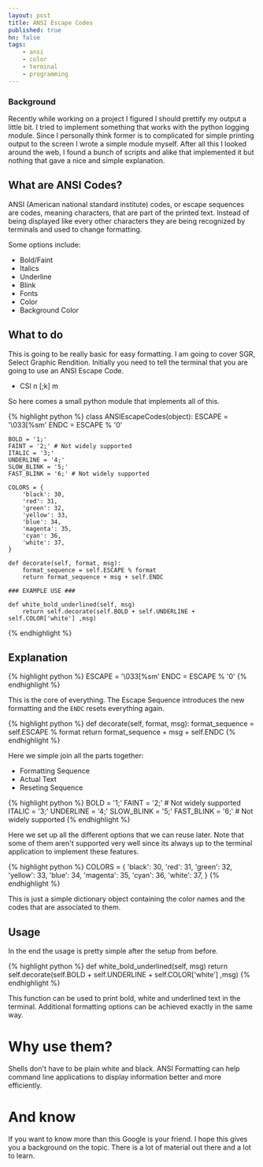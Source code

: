 ```yaml
---
layout: post
title: ANSI Escape Codes
published: true
hn: false
tags:
    - ansi
    - color
    - terminal
    - programming
---
```


### Background

Recently while working on a project I figured I should prettify my output a little bit. I tried to implement something that works with the python logging module. Since I personally think
former is to complicated for simple printing output to the screen I wrote a simple module myself. After all this I looked around the web, I found a bunch of scripts and alike that implemented it but nothing that gave a nice and simple explanation.

## What are ANSI Codes?

ANSI (American national standard institute) codes, or escape sequences are codes, meaning characters, that are part of the printed text. Instead of being displayed like every other characters they are being recognized by terminals and used to change formatting.

Some options include:

- Bold/Faint
- Italics
- Underline
- Blink
- Fonts
- Color
- Background Color

## What to do

This is going to be really basic for easy formatting.
I am going to cover SGR, Select Graphic Rendition.
Initially you need to tell the terminal that you are going to use an ANSI Escape Code.

- CSI n [;k] m

So here comes a small python module that implements all of this.

{% highlight python %}
class ANSIEscapeCodes(object):
    ESCAPE = '\033[%sm'
    ENDC = ESCAPE % '0'

    BOLD = '1;'
    FAINT = '2;' # Not widely supported
    ITALIC = '3;'
    UNDERLINE = '4;'
    SLOW_BLINK = '5;'
    FAST_BLINK = '6;' # Not widely supported

    COLORS = {
        'black': 30,
        'red': 31,
        'green': 32,
        'yellow': 33,
        'blue': 34,
        'magenta': 35,
        'cyan': 36,
        'white': 37,
    }

    def decorate(self, format, msg):
        format_sequence = self.ESCAPE % format
        return format_sequence + msg + self.ENDC

    ### EXAMPLE USE ###

    def white_bold_underlined(self, msg)
        return self.decorate(self.BOLD + self.UNDERLINE + self.COLOR['white'] ,msg)

{% endhighlight %}

## Explanation

{% highlight python %}
ESCAPE = '\033[%sm'
ENDC = ESCAPE % '0'
{% endhighlight %}

This is the core of everything. The Escape Sequence introduces the new formatting and the `ENDC` resets everything again.

{% highlight python %}
def decorate(self, format, msg):
    format_sequence = self.ESCAPE % format
    return format_sequence + msg + self.ENDC
{% endhighlight %}

Here we simple join all the parts together:

- Formatting Sequence
- Actual Text
- Reseting Sequence

{% highlight python %}
BOLD = '1;'
FAINT = '2;' # Not widely supported
ITALIC = '3;'
UNDERLINE = '4;'
SLOW_BLINK = '5;'
FAST_BLINK = '6;' # Not widely supported
{% endhighlight %}

Here we set up all the different options that we can reuse later.
Note that some of them aren't supported very well since its always up to the terminal application to implement these features.

{% highlight python %}
COLORS = {
    'black': 30,
    'red': 31,
    'green': 32,
    'yellow': 33,
    'blue': 34,
    'magenta': 35,
    'cyan': 36,
    'white': 37,
}
{% endhighlight %}

This is just a simple dictionary object containing the color names and the codes that are associated to them.

## Usage

In the end the usage is pretty simple after the setup from before.

{% highlight python %}
def white_bold_underlined(self, msg)
    return self.decorate(self.BOLD + self.UNDERLINE + self.COLOR['white'] ,msg)
{% endhighlight %}

This function can be used to print bold, white and underlined text in the terminal. Additional formatting options can be achieved exactly in the same way.

# Why use them?

Shells don't have to be plain white and black.
ANSI Formatting can help command line applications to display information better and more efficiently.

# And know #

If you want to know more than this Google is your friend. I hope this gives you a background on the topic. There is a lot of material out there and a lot to learn.

